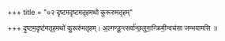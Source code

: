 +++
title = "०२ दृष्टमदृष्टमतृहमथो कुरूरुमतृहम्"

+++
दृ॒ष्टम॒दृष्ट॑मतृह॒मथो॑ कु॒रूरु॑मतृहम्। अ॒ल्गण्डू॒न्त्सर्वा॑न्छ॒लुना॒न्क्रिमी॒न्वच॑सा जम्भयामसि ॥